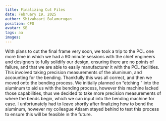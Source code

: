 ```yaml
---
title: Finalizing Cut Files
date: February 19, 2025
author: Shivahaari Balamurugan
position: CFO
avatar: SB
tags: aa
images:
---
```

With plans to cut the final frame very soon, we took a trip to the PCL one more time in which we had a 90 minute sessions with the chief engineers and designers to fully solidify our design, ensuring there are no points of failure, and that we are able to easily manufacturer it with the PCL facilities. This involved taking precision measurements of the aluminum, and accounting for the bending. Thankfully this was all correct, and then we moved onto the bending process. We initially planned on “etching ” into the aluminum to aid us with the bending process, however this machine lacked those capabilities, thus we decided to take more precision measurements of where the bends begin, which we can input into the bending machine for ease. I unfortunately had to leave shortly after finalizing how to bend the aluminum, however my colleague Atisam stayed behind to test this process to ensure this will be feasible in the future.